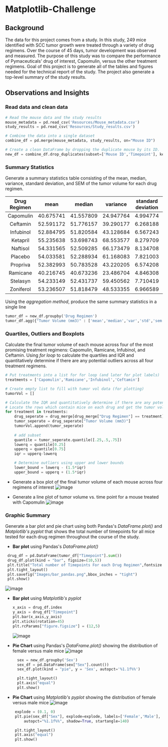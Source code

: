 # Matplotlib-Challenge
## Background 
The data for this project comes from a study. In this study, 249 mice identified with SCC tumor growth were treated through a variety of drug regimens. Over the course of 45 days, tumor development was observed and measured. The purpose of this study was to compare the performance of Pymaceuticals' drug of interest, Capomulin, versus the other treatment regimens. Goal of this project is to generate all of the tables and figures needed for the technical report of the study. The project also generate a top-level summary of the study results.

## Observations and Insights
### Read data and clean data
```python
# Read the mouse data and the study results
mouse_metadata = pd.read_csv('Resources/Mouse_metadata.csv')
study_results = pd.read_csv('Resources/Study_results.csv')

# Combine the data into a single dataset
combine_df = pd.merge(mouse_metadata, study_results, on="Mouse ID")

# Create a clean DataFrame by dropping the duplicate mouse by its ID.
new_df = combine_df.drop_duplicates(subset=['Mouse ID','Timepoint'], keep ='last')
```

### Summary Statistics
Generate a summary statistics table consisting of the mean, median, variance, standard deviation, and SEM of the tumor volume for each drug regimen.

|Drug Regimen| mean       |	  median   |	variance  |	standard deviation 	|SEM	|
| :---------:|:----------:| :-------:| :---------:| :---:    | :-------:|
|Capomulin 	 |40.675741 	|41.557809 |	24.947764 |	4.994774 |	0.329346|
|Ceftamin 	 |52.591172 	|51.776157 |	39.290177 |	6.268188 |	0.469821|
|Infubinol 	 |52.884795 	|51.820584 |	43.128684 |	6.567243 |	0.492236|
|Ketapril 	 |55.235638 	|53.698743 |	68.553577 |	8.279709 |	0.603860|
|Naftisol 	 |54.331565 	|52.509285 |	66.173479 |	8.134708 |	0.596466|
|Placebo 	   |54.033581 	|52.288934 |	61.168083 |	7.821003 |	0.581331|
|Propriva 	 |52.382993 	|50.783528 |	43.220205 |	6.574208 |	0.526358|
|Ramicane 	 |40.216745 	|40.673236 |	23.486704 |	4.846308 |	0.320955|
|Stelasyn 	 |54.233149 	|52.431737 |	59.450562 |	7.710419 |	0.573111|
|Zoniferol 	 |53.236507 	|51.818479 |	48.533355 |	6.966589 |	0.516398|

Using the _aggregation method_, produce the same summary statistics in a single line

```python
tumor_df = new_df.groupby('Drug Regimen')
tumor_df.agg({"Tumor Volume (mm3)" : ['mean','median','var','std','sem']})
```
### Quartiles, Outliers and Boxplots
Calculate the final tumor volume of each mouse across four of the most promising treatment regimens: Capomulin, Ramicane, Infubinol, and Ceftamin. Using _for loop_ to calculate the quartiles and IQR and quantitatively determine if there are any potential outliers across all four treatment regimens.

```python
# Put treatments into a list for for loop (and later for plot labels)
treatments = ['Capomulin','Ramicane','Infubinol','Ceftamin']

# Create empty list to fill with tumor vol data (for plotting)
tumorVol = []

# Calculate the IQR and quantitatively determine if there are any potential outliers. 
# Locate the rows which contain mice on each drug and get the tumor volumes
for treatment in treatments:
    drug_seperate = drug_merge[drug_merge["Drug Regimen"] == treatment]
    tumor_seperate = drug_seperate["Tumor Volume (mm3)"]
    tumorVol.append(tumor_seperate)
    
    # add subset 
    quantile = tumor_seperate.quantile([.25,.5,.75])
    lowerq = quantile[0.25]
    upperq = quantile[0.75]
    iqr = upperq-lowerq

    # Determine outliers using upper and lower bounds
    lower_bound = lowerq - (1.5*iqr)
    upper_bound = upperq + (1.5*iqr)
```
* Generate a box plot of the final tumor volume of each mouse across four regimens of interest
![image](https://github.com/ludanzhan/Matplotlib-Challenge/blob/main/Images/boxplot.png)

* Generate a line plot of tumor volume vs. time point for a mouse treated with Capomulin
![image](https://github.com/ludanzhan/Matplotlib-Challenge/blob/main/Images/scatterplot.png)

### Graphic Summary
Generate a bar plot and pie chart using both Pandas's _DataFrame.plot()_ and _Matplotlib's pyplot_ that shows the total number of timepoints for all mice tested for each drug regimen throughout the course of the study.
*  **Bar plot** using Pandas's _DataFrame.plot()_
 
 ```python
  drug_df = pd.DataFrame(tumor_df["Timepoint"].sum())
  drug_df.plot(kind = "bar", figsize=(10,5))
  plt.title("Total number of Timepoints For each Drug Regimen",fontsize =15)
  plt.tight_layout()
  plt.savefig("Images/bar_pandas.png",bbox_inches = "tight")
  plt.show()
  ```
  ![image](https://github.com/ludanzhan/Matplotlib-Challenge/blob/main/Images/bar_pandas.png)

* **Bar plot** using _Matplotlib's pyplot_ 

  ```python
  x_axis = drug_df.index
  y_axis = drug_df["Timepoint"]
  plt.bar(x_axis,y_axis)
  plt.xticks(rotation=45)
  plt.rcParams["figure.figsize"] = (12,5)
  ```
  ![image](https://github.com/ludanzhan/Matplotlib-Challenge/blob/main/Images/bar_matplot.png)

* **Pie Chart** using Pandas's _DataFrame.plot()_ showing the distribution of female versus male mice
![image](https://github.com/ludanzhan/Matplotlib-Challenge/blob/main/Images/pie_pandas.png)

  ```python
    sex = new_df.groupby('Sex')
    sex_df = pd.DataFrame(sex["Sex"].count())
    sex_df.plot(kind = "pie", y = 'Sex', autopct='%1.1f%%')

    plt.tight_layout()
    plt.axis("equal")
    plt.show()
  ```
 * **Pie Chart** using _Matplotlib's pyplot_ showing the distribution of female versus male mice
 ![image](https://github.com/ludanzhan/Matplotlib-Challenge/blob/main/Images/pie_matploy.png)
 
   ```python
    explode = (0.1, 0)
    plt.pie(sex_df["Sex"], explode=explode, labels=['Female','Male'],
        autopct="%1.1f%%", shadow=True, startangle=140)

    plt.tight_layout()
    plt.axis("equal")
    plt.show()
  ```

